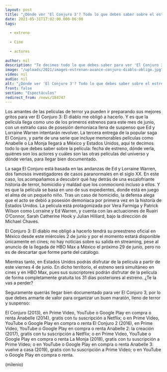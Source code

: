 ```yaml
---
layout: post
title: "¿Dónde ver 'El Conjuro 3'? Todo lo que debes saber sobre el estreno de la película de terror"
date: 2021-05-31T17:02:00.000-06:00
tags:
  
  - extreno
  
  - Cine
  
  - actores
  
author: nil
description: "Te decimos todo lo que debes saber para ver 'El Conjuro 3: El diablo me obligó a hacerlo', la nueva película de terror y suspenso. "
image: "/uploads/2021/images-estrenan-avance-conjuro-diablo-obligo.jpg"
video: nil
audio: nil
alt: "¿Dónde ver 'El Conjuro 3'? Todo lo que debes saber sobre el estreno de la película de terror"
front: false
section: "Espectáculos"
redirect_from: /news/184747
---
```


Los amantes de las películas de terror ya pueden ir preparando sus mejores gritos para ver El Conjuro 3: El diablo me obligó a hacerlo. Y es que la película llega como uno de los primeros estrenos para este mes de junio, con un extraño caso de posesión demoniaca llena de suspenso que Ed y Lorraine Warren intentarán revolver. La tercera entrega de la popular saga El Conjuro, y parte de una serie que incluye memorables películas como Anabelle o La Monja llegará a México y Estados Unidos, aquí te decimos todo lo que debes saber sobre la película: fecha de estreno, dónde verla, quiénes son los actores y cuáles son las otras películas del universo y dónde verlas, para llegar bien documentado. 

La saga El Conjuro está basada en las andanzas de Ed y Lorraine Warren, dos famosos investigadores de casos paranormales en el siglo XX. En este caso, los acompañamos a descubrir qué hay detrás de una escalofriante historia de terror, homicidio y maldad que los conmocionó incluso a ellos. Y es que la película se basa en uno de sus expedientes, donde está en juego el alma de un pequeño niño. Tras un caso de homicidio, la defensa alega que el acto se debió a posesión demoniaca por primera vez en la historia de Estados Unidos. La película está protagonizada por Vera Farmiga y Patrick Wilson como Lorraine y Ed Warren, y cuenta con las actuaciones de Ruairi O’Connor, Sarah Catherine Hook y Julian Hilliard, bajo la dirección de Michael Chaves. 

El Conjuro 3: El diablo me obligó a hacerlo tendrá su preestreno oficial en México desde este miércoles 2 de junio y por el momento estará disponible únicamente en cines; no hay noticias sobre su salida en streaming, pese al anuncio de la llegada de HBO Max a México el próximo 29 de junio, pero no es de descartar que forme parte del catálogo. 

Mientras tanto, en Estados Unidos podrás disfrutar de la película a partir de este viernes 4 de junio. En dicho territorio, el estreno será simultáneo en cines y en HBO Max, pues sus suscriptores podrán disfrutar de la película de forma completamente gratuita los 31 días posteriores al estreno. ¿Te la vas a perder? 

Seguramente querrás llegar bien documentado para ver El Conjuro 3, por lo que debes armarte de valor para organizar un buen maratón, lleno de terror y suspenso: 

El Conjuro (2013), en Prime Video, YouTube o Google Play en compra o renta Anabelle (2014), gratis con tu suscripción a Netflix; o en Prime Video, YouTube o Google Play en compra o renta El Conjuro 2 (2016), en Prime Video, YouTube o Google Play en compra o renta Anabelle 2: la creación (2017), gratis con tu suscripción a Netflix; o en Prime Video, YouTube o Google Play en compra o renta La Monja (2018), gratis con tu suscripción a Prime Video; o en YouTube o Google Play en compra o renta Anabelle 3: vuelve a casa (2019), gratis con tu suscripción a Prime Video; o en YouTube o Google Play en compra o renta.

(milenio)